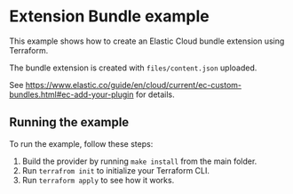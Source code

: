 # Extension Bundle example

This example shows how to create an Elastic Cloud bundle extension using Terraform.

The bundle extension is created with `files/content.json` uploaded.

See https://www.elastic.co/guide/en/cloud/current/ec-custom-bundles.html#ec-add-your-plugin for details.

## Running the example

To run the example, follow these steps:

1. Build the provider by running `make install` from the main folder.
2. Run `terrafrom init` to initialize your Terraform CLI.
3. Run `terraform apply` to see how it works.
